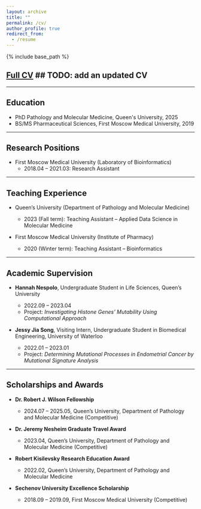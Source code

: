 ```yaml
---
layout: archive
title: ""
permalink: /cv/
author_profile: true
redirect_from:
  - /resume
---
```


{% include base_path %}

## [Full CV](../files/) ## TODO: add an updated CV 

---

## Education

* PhD Pathology and Molecular Medicine, Queen's University, 2025
* BS/MS Pharmaceutical Sciences, First Moscow Medical University, 2019

---

## Research Positions

* First Moscow Medical University (Laboratory of Bioinformatics)
  * 2018.04 – 2021.03: Research Assistant

---

## Teaching Experience

* Queen’s University (Department of Pathology and Molecular Medicine)
  * 2023 (Fall term): Teaching Assistant – Applied Data Science in Molecular Medicine

* First Moscow Medical University (Institute of Pharmacy)
  * 2020 (Winter term): Teaching Assistant – Bioinformatics

---

## Academic Supervision

* **Hannah Nespolo**, Undergraduate Student in Life Sciences, Queen’s University
  * 2022.09 – 2023.04
  * Project: *Investigating Histone Genes’ Mutability Using Computational Approach*

* **Jessy Jia Song**, Visiting Intern, Undergraduate Student in Biomedical Engineering, University of Waterloo
  * 2022.01 – 2023.01 
  * Project: *Determining Mutational Processes in Endometrial Cancer by Mutational Signature Analysis*

---

## Scholarships and Awards

* **Dr. Robert J. Wilson Fellowship**
  * 2024.07 – 2025.05, Queen’s University, Department of Pathology and Molecular Medicine (Competitive)

* **Dr. Jeremy Nesheim Graduate Travel Award**
  * 2023.04, Queen’s University, Department of Pathology and Molecular Medicine (Competitive)

* **Robert Kisilevsky Research Education Award**
  * 2022.02, Queen’s University, Department of Pathology and Molecular Medicine 

* **Sechenov University Excellence Scholarship**
  * 2018.09 – 2019.09, First Moscow Medical University (Competitive)
